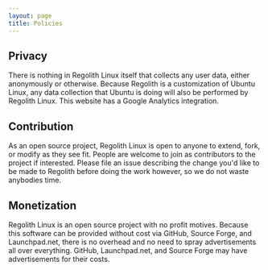 ```yaml
---
layout: page
title: Policies
---
```


## Privacy

There is nothing in Regolith Linux itself that collects any user data, either anonymously or otherwise.  Because Regolith is a customization of Ubuntu Linux, any data collection that Ubuntu is doing will also be performed by Regolith Linux.  This website has a Google Analytics integration.

## Contribution

As an open source project, Regolith Linux is open to anyone to extend, fork, or modify as they see fit.  People are welcome to join as contributors to the project if interested.  Please file an issue describing the change you'd like to be made to Regolith before doing the work however, so we do not waste anybodies time.

## Monetization

Regolith Linux is an open source project with no profit motives.  Because this software can be provided without cost via GitHub, Source Forge, and Launchpad.net, there is no overhead and no need to spray advertisements all over everything.  GitHub, Launchpad.net, and Source Forge may have advertisements for their costs.